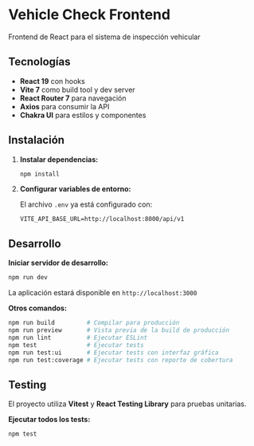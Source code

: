 # Vehicle Check Frontend

Frontend de React para el sistema de inspección vehicular

## Tecnologías

- **React 19** con hooks
- **Vite 7** como build tool y dev server
- **React Router 7** para navegación
- **Axios** para consumir la API
- **Chakra UI** para estilos y componentes

## Instalación

1. **Instalar dependencias:**
   ```bash
   npm install
   ```

2. **Configurar variables de entorno:**

   El archivo `.env` ya está configurado con:
   ```
   VITE_API_BASE_URL=http://localhost:8000/api/v1
   ```

## Desarrollo

**Iniciar servidor de desarrollo:**
```bash
npm run dev
```

La aplicación estará disponible en `http://localhost:3000`

**Otros comandos:**
```bash
npm run build         # Compilar para producción
npm run preview       # Vista previa de la build de producción
npm run lint          # Ejecutar ESLint
npm test              # Ejecutar tests
npm run test:ui       # Ejecutar tests con interfaz gráfica
npm run test:coverage # Ejecutar tests con reporte de cobertura
```

## Testing

El proyecto utiliza **Vitest** y **React Testing Library** para pruebas unitarias.

**Ejecutar todos los tests:**
```bash
npm test
```
